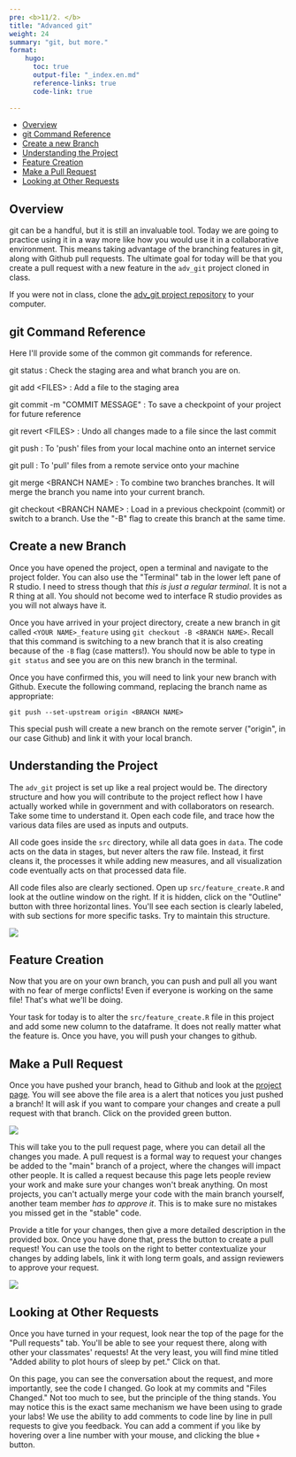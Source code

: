```yaml
---
pre: <b>11/2. </b>
title: "Advanced git"
weight: 24
summary: "git, but more."
format:
    hugo:
      toc: true
      output-file: "_index.en.md"
      reference-links: true
      code-link: true
      
---
```




-   [Overview][]
-   [git Command Reference][]
-   [Create a new Branch][]
-   [Understanding the Project][]
-   [Feature Creation][]
-   [Make a Pull Request][]
-   [Looking at Other Requests][]

## Overview

git can be a handful, but it is still an invaluable tool. Today we are going to practice using it in a way more like how you would use it in a collaborative environment. This means taking advantage of the branching features in git, along with Github pull requests. The ultimate goal for today will be that you create a pull request with a new feature in the `adv_git` project cloned in class.

If you were not in class, clone the [adv_git project repository][] to your computer.

## git Command Reference

Here I'll provide some of the common git commands for reference.

git status
:   Check the staging area and what branch you are on.

git add \<FILES\>
:   Add a file to the staging area

git commit -m "COMMIT MESSAGE"
:   To save a checkpoint of your project for future reference

git revert \<FILES\>
:   Undo all changes made to a file since the last commit

git push
:   To 'push' files from your local machine onto an internet service

git pull
:   To 'pull' files from a remote service onto your machine

git merge \<BRANCH NAME\>
:   To combine two branches branches. It will merge the branch you name into your current branch.

git checkout \<BRANCH NAME\>
:   Load in a previous checkpoint (commit) or switch to a branch. Use the "-B" flag to create this branch at the same time.

## Create a new Branch

Once you have opened the project, open a terminal and navigate to the project folder. You can also use the "Terminal" tab in the lower left pane of R studio. I need to stress though that *this is just a regular terminal*. It is not a R thing at all. You should not become wed to interface R studio provides as you will not always have it.

Once you have arrived in your project directory, create a new branch in git called `<YOUR NAME>_feature` using `git checkout -B <BRANCH NAME>`. Recall that this command is switching to a new branch that it is also creating because of the `-B` flag (case matters!). You should now be able to type in `git status` and see you are on this new branch in the terminal.

Once you have confirmed this, you will need to link your new branch with Github. Execute the following command, replacing the branch name as appropriate:

    git push --set-upstream origin <BRANCH NAME>

This special push will create a new branch on the remote server ("origin", in our case Github) and link it with your local branch.

## Understanding the Project

The `adv_git` project is set up like a real project would be. The directory structure and how you will contribute to the project reflect how I have actually worked while in government and with collaborators on research. Take some time to understand it. Open each code file, and trace how the various data files are used as inputs and outputs.

All code goes inside the `src` directory, while all data goes in `data`. The code acts on the data in stages, but never alters the raw file. Instead, it first cleans it, the processes it while adding new measures, and all visualization code eventually acts on that processed data file.

All code files also are clearly sectioned. Open up `src/feature_create.R` and look at the outline window on the right. If it is hidden, click on the "Outline" button with three horizontal lines. You'll see each section is clearly labeled, with sub sections for more specific tasks. Try to maintain this structure.

![][1]

## Feature Creation

Now that you are on your own branch, you can push and pull all you want with no fear of merge conflicts! Even if everyone is working on the same file! That's what we'll be doing.

Your task for today is to alter the `src/feature_create.R` file in this project and add some new column to the dataframe. It does not really matter what the feature is. Once you have, you will push your changes to github.

## Make a Pull Request

Once you have pushed your branch, head to Github and look at the [project page][adv_git project repository]. You will see above the file area is a alert that notices you just pushed a branch! It will ask if you want to compare your changes and create a pull request with that branch. Click on the provided green button.

![][2]

This will take you to the pull request page, where you can detail all the changes you made. A pull request is a formal way to request your changes be added to the "main" branch of a project, where the changes will impact other people. It is called a request because this page lets people review your work and make sure your changes won't break anything. On most projects, you can't actually merge your code with the main branch yourself, another team member *has to approve it*. This is to make sure no mistakes you missed get in the "stable" code.

Provide a title for your changes, then give a more detailed description in the provided box. Once you have done that, press the button to create a pull request! You can use the tools on the right to better contextualize your changes by adding labels, link it with long term goals, and assign reviewers to approve your request.

![][3]

## Looking at Other Requests

Once you have turned in your request, look near the top of the page for the "Pull requests" tab. You'll be able to see your request there, along with other your classmates' requests! At the very least, you will find mine titled "Added ability to plot hours of sleep by pet." Click on that.

On this page, you can see the conversation about the request, and more importantly, see the code I changed. Go look at my commits and "Files Changed." Not too much to see, but the principle of the thing stands. You may notice this is the exact same mechanism we have been using to grade your labs! We use the ability to add comments to code line by line in pull requests to give you feedback. You can add a comment if you like by hovering over a line number with your mouse, and clicking the blue `+` button.

  [Overview]: #overview
  [git Command Reference]: #git-command-reference
  [Create a new Branch]: #create-a-new-branch
  [Understanding the Project]: #understanding-the-project
  [Feature Creation]: #feature-creation
  [Make a Pull Request]: #make-a-pull-request
  [Looking at Other Requests]: #looking-at-other-requests
  [adv_git project repository]: https://github.com/Intro-to-Data-Science-Template/adv_git
  [1]: img/outline.png
  [2]: img/pull_request.png
  [3]: img/merge.png
